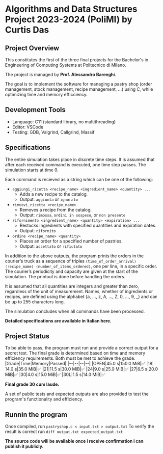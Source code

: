 
# Algorithms and Data Structures Project 2023-2024 (PoliMI) by Curtis Das

## Project Overview
This constitutes the first of the three final projects for the Bachelor's in Engineering of Computing Systems at Politecnico di Milano.

The project is managed by **Prof. Alessandro Barenghi**.

The goal is to implement the software for managing a pastry shop (order management, stock management, recipe management, ...) using C, while optimizing time and memory efficciency.

## Development Tools
- Language: C11 (standard library, no multithreading)
- Editor: VSCode
- Testing: GDB, Valgrind, Callgrind, Massif

## Specifications

The entire simulation takes place in discrete time steps. It is assumed that after each received command is executed, one time step passes. The simulation starts at time 0.

Each command is recieved as a string which can be one of the following:

- `aggiungi_ricetta <recipe_name> <ingredient_name> <quantity> ...`
	- Adds a new recipe to the catalog.
	- Output: `aggiunta` or `ignorato`
- `rimuovi_ricetta <recipe_name>`
	- Removes a recipe from the catalog.
	- Output: `rimossa`, `ordini in sospeso`, or `non presente`
- `rifornimento <ingredient_name> <quantity> <expiration> ...`
	- Restocks ingredients with specified quantities and expiration dates.
	- Output: `rifornito`
- `ordine <recipe_name> <quantity>`
	- Places an order for a specified number of pastries.
	- Output: `accettato` or `rifiutato`

In addition to the above outputs, the program prints the orders in the courier's truck as a sequence of triples `⟨time_of_order_arrival⟩ ⟨recipe_name⟩ ⟨number_of_items_ordered⟩`, one per line, in a specific order. The courier’s periodicity and capacity are given at the start of the simulation. The printout is done before handling the orders.

It is assumed that all quantities are integers and greater than zero, regardless of the unit of measurement. Names, whether of ingredients or recipes, are defined using the alphabet {a, ..., z, A, ..., Z, 0, ..., 9, _} and can be up to 255 characters long.

The simulation concludes when all commands have been processed.

**Detailed specifications are available in Italian here.**

## Project Status
To be able to pass, the program must run and provide a correct output for a secret test. The final grade is determined based on time and memory efficiency requirements. Both must be met to achieve the grade.
|Grade|Time|Memory|Passed|
|--|--|--|--|
|OPEN|45.0 s|150.0 MiB|✅
|18| 14.0 s|35.0 MiB|✅
|21|11.5 s|30.0 MiB|✅
|24|9.0 s|25.0 MiB|✅
|27|6.5 s|20.0 MiB|✅
|30|4.0 s|15.0 MiB|✅
|30L|1.5 s|14.0 MiB|✅

**Final grade 30 cum laude.**

A set of public tests and expected outputs are also provided to test the program's functionality and efficiency.

## Runnin the program

Once compiled, run `pastryshop.c < input.txt > output.txt`
To verify the result is correct run `diff output.txt expected_output.txt`

**The source code will be available once i receive confirmation i can publish it publicly.**

